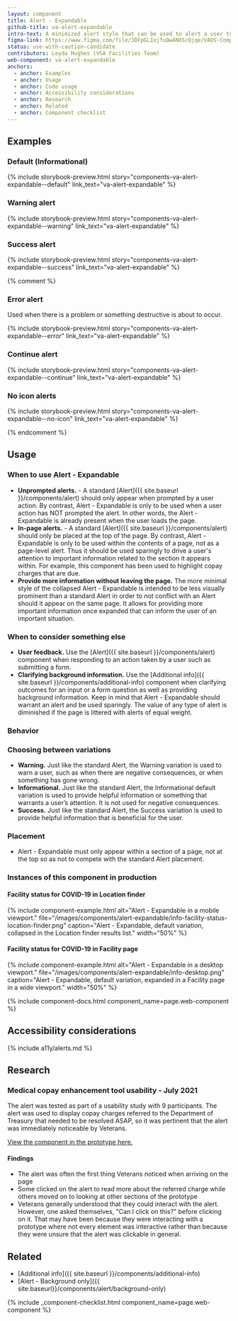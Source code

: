 ```yaml
---
layout: component
title: Alert - Expandable
github-title: va-alert-expandable
intro-text: A minimized alert style that can be used to alert a user to relevant information on the page that is not prompted by their own action. This component combines the Additional Info component with the Background-Color only Alert variation color schemes.
figma-link: https://www.figma.com/file/JDFpGLIojfuQwANXScQjqe/VADS-Component-Example-Library?type=design&node-id=35%3A146&mode=design&t=J32RmU6Fjbjuh9bD-1
status: use-with-caution-candidate
contributors: Leyda Hughes (VSA Facilities Team)
web-component: va-alert-expandable
anchors:
  - anchor: Examples
  - anchor: Usage
  - anchor: Code usage
  - anchor: Accessibility considerations
  - anchor: Research
  - anchor: Related
  - anchor: Component checklist
---
```


## Examples

### Default (Informational)

{% include storybook-preview.html story="components-va-alert-expandable--default" link_text="va-alert-expandable" %}

### Warning alert

{% include storybook-preview.html story="components-va-alert-expandable--warning" link_text="va-alert-expandable" %}

### Success alert

{% include storybook-preview.html story="components-va-alert-expandable--success" link_text="va-alert-expandable" %}

{% comment %}

 ### Error alert

Used when there is a problem or something destructive is about to occur.

{% include storybook-preview.html story="components-va-alert-expandable--error" link_text="va-alert-expandable" %}

### Continue alert

{% include storybook-preview.html story="components-va-alert-expandable--continue" link_text="va-alert-expandable" %}

### No icon alerts

{% include storybook-preview.html story="components-va-alert-expandable--no-icon" link_text="va-alert-expandable" %}

{% endcomment %}

## Usage

### When to use Alert - Expandable

* **Unprompted alerts.** - A standard [Alert]({{ site.baseurl }}/components/alert) should only appear when prompted by a user action. By contrast, Alert - Expandable is only to be used when a user action has NOT prompted the alert. In other words, the Alert - Expandable is already present when the user loads the page.
* **In-page alerts.** - A standard [Alert]({{ site.baseurl }}/components/alert) should only be placed at the top of the page. By contrast, Alert - Expandable is only to be used within the contents of a page, not as a page-level alert. Thus it should be used sparingly to drive a user's attention to important information related to the section it appears within. For example, this component has been used to highlight copay charges that are due.
* **Provide more information without leaving the page.** The more minimal style of the collapsed Alert - Expandable is intended to be less visually prominent than a standard Alert in order to not conflict with an Alert should it appear on the same page. It allows for providing more important information once expanded that can inform the user of an important situation.

### When to consider something else

* **User feedback.** Use the [Alert]({{ site.baseurl }}/components/alert) component when responding to an action taken by a user such as submitting a form.
* **Clarifying background information.** Use the [Additional info]({{ site.baseurl }}/components/additional-info) component when clarifying outcomes for an input or a form question as well as providing background information. Keep in mind that Alert - Expandable should warrant an alert and be used sparingly. The value of any type of alert is diminished if the page is littered with alerts of equal weight.

### Behavior

### Choosing between variations

* **Warning.**  Just like the standard Alert, the Warning variation is used to warn a user, such as when there are negative consequences, or when something has gone wrong.
* **Informational.** Just like the standard Alert, the Informational default variation is used to provide helpful information or something that warrants a user’s attention. It is not used for negative consequences.
* **Success.** Just like the standard Alert, the Success variation is used to provide helpful information that is beneficial for the user.

### Placement

* Alert - Expandable must only appear within a section of a page, not at the top so as not to compete with the standard Alert placement.

### Instances of this component in production

#### Facility status for COVID-19 in Location finder
{% include component-example.html alt="Alert - Expandable in a mobile viewport." file="/images/components/alert-expandable/info-facility-status-location-finder.png" caption="Alert - Expandable, default variation, collapsed in the Location finder results list." width="50%" %}

#### Facility status for COVID-19 in Facility page
{% include component-example.html alt="Alert - Expandable in a desktop viewport." file="/images/components/alert-expandable/info-desktop.png" caption="Alert - Expandable, default variation, expanded in a Facility page in a wide viewport." width="50%" %}


{% include component-docs.html component_name=page.web-component %}

## Accessibility considerations

{% include a11y/alerts.md %}

## Research

### Medical copay enhancement tool usability - July 2021

The alert was tested as part of a usability study with 9 participants. The alert was used to display copay charges referred to the Department of Treasury that needed to be resolved ASAP, so it was pertinent that the alert was immediately noticeable by Veterans.

[View the component in the prototype here.](https://preview.uxpin.com/361636c369f65453b4880d1445911c4d9b869349#/pages/140005948/simulate/no-panels?mode=i)

#### Findings
- The alert was often the first thing Veterans noticed when arriving on the page
- Some clicked on the alert to read more about the referred charge while others moved on to looking at other sections of the prototype
- Veterans generally understood that they could interact with the alert. However, one asked themselves, "Can I click on this?" before clicking on it. That may have been because they were interacting with a prototype where not every element was interactive rather than because they were unsure that the alert was clickable in general.

## Related

* [Additional info]({{ site.baseurl }}/components/additional-info)
* [Alert - Background only]({{ site.baseurl}}/components/alert/background-only)

{% include _component-checklist.html component_name=page.web-component %}